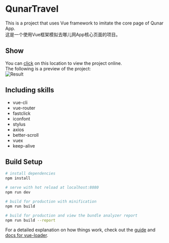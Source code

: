 # QunarTravel

This is a project that uses Vue framework to imitate the core page of Qunar App.  
这是一个使用Vue框架模拟去哪儿网App核心页面的项目。  

## Show
You can [click](https://gengjian1203.github.io/QunarTravel/dist) on this location to view the project online.  
The following is a preview of the project:  
![Result](readme/result.png "show")

## Including skills
* vue-cli  
* vue-router
* fastclick  
* iconfont  
* stylus  
* axios  
* better-scroll  
* vuex  
* keep-alive

## Build Setup

``` bash
# install dependencies
npm install

# serve with hot reload at localhost:8080
npm run dev

# build for production with minification
npm run build

# build for production and view the bundle analyzer report
npm run build --report
```

For a detailed explanation on how things work, check out the [guide](http://vuejs-templates.github.io/webpack/) and [docs for vue-loader](http://vuejs.github.io/vue-loader).
